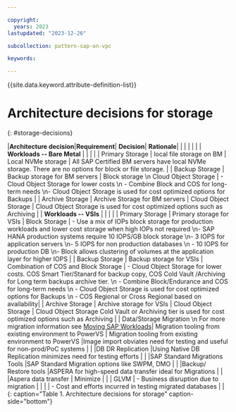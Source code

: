```yaml
---

copyright:
  years: 2023
lastupdated: "2023-12-26"

subcollection: pattern-sap-on-vpc

keywords:

---
```


{{site.data.keyword.attribute-definition-list}}

# Architecture decisions for storage
{: #storage-decisions}

|**Architecture decision**|**Requirement**| **Decision**| **Rationale**|
| | | | |
| **Workloads -- Bare Metal** |                                                    |                                                                                                                                 |                                                                                                                                                 |
| Primary Storage             | local file storage on BM                           | Local NVMe storage                                                                                                              | All SAP Certified BM servers have local NVMe storage. There are no options for block or file storage.                                           |
| Backup Storage              | Backup storage for BM servers                      | Block storage \n Cloud Object Storage                                                                                                                   | -   Cloud Object Storage for lower costs \n -   Combine Block and COS for long-term needs \n-   Cloud Object Storage is used for cost optimized options for Backups                                                                                                      |
| Archive Storage             | Archive Storage for BM servers                     | Cloud Object Storage                                                                                                            | Cloud Object Storage is used for cost optimized options such as Archiving                                                                       |
| **Workloads -- VSIs**       |                                                    |                                                                                                                                 |                                                                                                                                                 |
| Primary Storage             | Primary storage for VSIs                           | Block Storage                                                                                                                   | -   Use a mix of IOPs block storage for production workloads and lower cost storage when high IOPs not required \n-   SAP HANA production systems require 10 IOPS/GB block storage \n-   3 IOPS for application servers \n-   5 IOPS for non production databases \n -   10 IOPS for production DB \n-   Block allows clustering of volumes at the application layer for higher IOPS                              |
| Backup Storage              | Backup storage for VSIs                            | Combination of COS and Block Storage                                                                                            | -   Cloud Object Storage for lower costs. COS Smart Tier/Stanard for backup copy, COS Cold Vault /Archiving for Long term backups archive tier. \n -   Combine Block/Endurance and COS for long-term needs \n -   Cloud Object Storage is used for cost optimized options for Backups  \n -   COS Regional or Cross Regional based on availability|
| Archive Storage             | Archive storage for VSIs                           | Cloud Object Storage                                                                                                            | Cloud Object Storage Cold Vault or Archiving tier is used for cost optimized options such as Archiving                                          |
| Data/Storage Migration \n For more migration information see [Moving SAP Workloads](https://cloud.ibm.com/docs/sap?topic=sap-faq-moving-sap-workloads#faq-moving-sap-workloads-overview)| Migration tooling from existing environment to PowerVS | Migration tooling from existing environment to PowerVS                                                                                               |Image import obviates need for testing and useful for non-prod/PoC systems
|                                   |                                                        |DB DR Replication                                                                                                                                    |Using Native DB Replication minimizes need for testing efforts
|                                   |                                                        |SAP Standard Migrations Tools                                                                                                                        |SAP Standard Migration options like SWPM, DMO
|                                   |                                                        |Backup/ Restore tools                                                                                                                                |ASPERA for high-speed data transfer ideal for Migrations
|                                   |                                                        |Aspera data transfer                                                                                                                                 | Minimize
|                                   |                                                        | GLVM                                                                                                                                                 | -   Business disruption due to migration
|                                   |                                                        |     | -   Cost and efforts incurred in testing migrated databases                     |                    |
{: caption="Table 1. Architecture decisions for storage" caption-side="bottom"}

